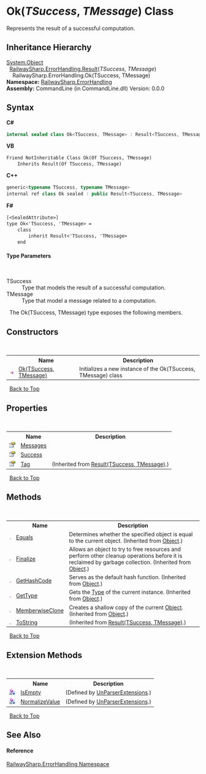 # Ok(*TSuccess*, *TMessage*) Class
 

Represents the result of a successful computation.


## Inheritance Hierarchy
<a href="https://docs.microsoft.com/dotnet/api/system.object" target="_blank">System.Object</a><br />&nbsp;&nbsp;<a href="T_RailwaySharp_ErrorHandling_Result_2">RailwaySharp.ErrorHandling.Result</a>(*TSuccess*, *TMessage*)<br />&nbsp;&nbsp;&nbsp;&nbsp;RailwaySharp.ErrorHandling.Ok(TSuccess, TMessage)<br />
**Namespace:**&nbsp;<a href="N_RailwaySharp_ErrorHandling">RailwaySharp.ErrorHandling</a><br />**Assembly:**&nbsp;CommandLine (in CommandLine.dll) Version: 0.0.0

## Syntax

**C#**<br />
``` C#
internal sealed class Ok<TSuccess, TMessage> : Result<TSuccess, TMessage>

```

**VB**<br />
``` VB
Friend NotInheritable Class Ok(Of TSuccess, TMessage)
	Inherits Result(Of TSuccess, TMessage)
```

**C++**<br />
``` C++
generic<typename TSuccess, typename TMessage>
internal ref class Ok sealed : public Result<TSuccess, TMessage>
```

**F#**<br />
``` F#
[<SealedAttribute>]
type Ok<'TSuccess, 'TMessage> =  
    class
        inherit Result<'TSuccess, 'TMessage>
    end
```


#### Type Parameters
&nbsp;<dl><dt>TSuccess</dt><dd>Type that models the result of a successful computation.</dd><dt>TMessage</dt><dd>Type that model a message related to a computation.</dd></dl>&nbsp;
The Ok(TSuccess, TMessage) type exposes the following members.


## Constructors
&nbsp;<table><tr><th></th><th>Name</th><th>Description</th></tr><tr><td>![Public method](media/pubmethod.gif "Public method")</td><td><a href="M_RailwaySharp_ErrorHandling_Ok_2__ctor">Ok(TSuccess, TMessage)</a></td><td>
Initializes a new instance of the Ok(TSuccess, TMessage) class</td></tr></table>&nbsp;
<a href="#ok(*tsuccess*,-*tmessage*)-class">Back to Top</a>

## Properties
&nbsp;<table><tr><th></th><th>Name</th><th>Description</th></tr><tr><td>![Public property](media/pubproperty.gif "Public property")</td><td><a href="P_RailwaySharp_ErrorHandling_Ok_2_Messages">Messages</a></td><td /></tr><tr><td>![Public property](media/pubproperty.gif "Public property")</td><td><a href="P_RailwaySharp_ErrorHandling_Ok_2_Success">Success</a></td><td /></tr><tr><td>![Public property](media/pubproperty.gif "Public property")</td><td><a href="P_RailwaySharp_ErrorHandling_Result_2_Tag">Tag</a></td><td> (Inherited from <a href="T_RailwaySharp_ErrorHandling_Result_2">Result(TSuccess, TMessage)</a>.)</td></tr></table>&nbsp;
<a href="#ok(*tsuccess*,-*tmessage*)-class">Back to Top</a>

## Methods
&nbsp;<table><tr><th></th><th>Name</th><th>Description</th></tr><tr><td>![Public method](media/pubmethod.gif "Public method")</td><td><a href="https://docs.microsoft.com/dotnet/api/system.object.equals#System_Object_Equals_System_Object_" target="_blank">Equals</a></td><td>
Determines whether the specified object is equal to the current object.
 (Inherited from <a href="https://docs.microsoft.com/dotnet/api/system.object" target="_blank">Object</a>.)</td></tr><tr><td>![Protected method](media/protmethod.gif "Protected method")</td><td><a href="https://docs.microsoft.com/dotnet/api/system.object.finalize#System_Object_Finalize" target="_blank">Finalize</a></td><td>
Allows an object to try to free resources and perform other cleanup operations before it is reclaimed by garbage collection.
 (Inherited from <a href="https://docs.microsoft.com/dotnet/api/system.object" target="_blank">Object</a>.)</td></tr><tr><td>![Public method](media/pubmethod.gif "Public method")</td><td><a href="https://docs.microsoft.com/dotnet/api/system.object.gethashcode#System_Object_GetHashCode" target="_blank">GetHashCode</a></td><td>
Serves as the default hash function.
 (Inherited from <a href="https://docs.microsoft.com/dotnet/api/system.object" target="_blank">Object</a>.)</td></tr><tr><td>![Public method](media/pubmethod.gif "Public method")</td><td><a href="https://docs.microsoft.com/dotnet/api/system.object.gettype#System_Object_GetType" target="_blank">GetType</a></td><td>
Gets the <a href="https://docs.microsoft.com/dotnet/api/system.type" target="_blank">Type</a> of the current instance.
 (Inherited from <a href="https://docs.microsoft.com/dotnet/api/system.object" target="_blank">Object</a>.)</td></tr><tr><td>![Protected method](media/protmethod.gif "Protected method")</td><td><a href="https://docs.microsoft.com/dotnet/api/system.object.memberwiseclone#System_Object_MemberwiseClone" target="_blank">MemberwiseClone</a></td><td>
Creates a shallow copy of the current <a href="https://docs.microsoft.com/dotnet/api/system.object" target="_blank">Object</a>.
 (Inherited from <a href="https://docs.microsoft.com/dotnet/api/system.object" target="_blank">Object</a>.)</td></tr><tr><td>![Public method](media/pubmethod.gif "Public method")</td><td><a href="M_RailwaySharp_ErrorHandling_Result_2_ToString">ToString</a></td><td> (Inherited from <a href="T_RailwaySharp_ErrorHandling_Result_2">Result(TSuccess, TMessage)</a>.)</td></tr></table>&nbsp;
<a href="#ok(*tsuccess*,-*tmessage*)-class">Back to Top</a>

## Extension Methods
&nbsp;<table><tr><th></th><th>Name</th><th>Description</th></tr><tr><td>![Private Extension Method](media/privextension.gif "Private Extension Method")</td><td><a href="M_CommandLine_UnParserExtensions_IsEmpty">IsEmpty</a></td><td> (Defined by <a href="T_CommandLine_UnParserExtensions">UnParserExtensions</a>.)</td></tr><tr><td>![Private Extension Method](media/privextension.gif "Private Extension Method")</td><td><a href="M_CommandLine_UnParserExtensions_NormalizeValue">NormalizeValue</a></td><td> (Defined by <a href="T_CommandLine_UnParserExtensions">UnParserExtensions</a>.)</td></tr></table>&nbsp;
<a href="#ok(*tsuccess*,-*tmessage*)-class">Back to Top</a>

## See Also


#### Reference
<a href="N_RailwaySharp_ErrorHandling">RailwaySharp.ErrorHandling Namespace</a><br />
